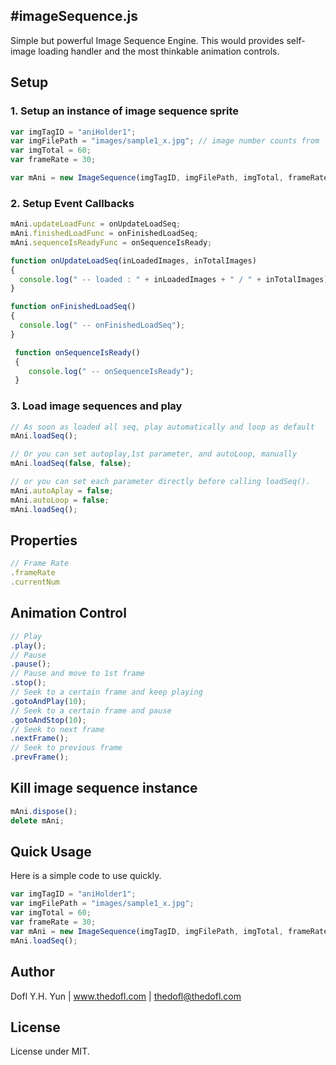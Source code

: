 #imageSequence.js
---------------

Simple but powerful Image Sequence Engine. This would provides self-image loading handler and the most thinkable animation controls.


Setup
---------------

### 1. Setup an instance of image sequence sprite

```javascript
var imgTagID = "aniHolder1";
var imgFilePath = "images/sample1_x.jpg"; // image number counts from '0'
var imgTotal = 60;
var frameRate = 30;

var mAni = new ImageSequence(imgTagID, imgFilePath, imgTotal, frameRate);
```

### 2. Setup Event Callbacks

```javascript 
mAni.updateLoadFunc = onUpdateLoadSeq;
mAni.finishedLoadFunc = onFinishedLoadSeq;
mAni.sequenceIsReadyFunc = onSequenceIsReady;

function onUpdateLoadSeq(inLoadedImages, inTotalImages)
{
  console.log(" -- loaded : " + inLoadedImages + " / " + inTotalImages);
}

function onFinishedLoadSeq()
{
  console.log(" -- onFinishedLoadSeq");
}

 function onSequenceIsReady()
 {
    console.log(" -- onSequenceIsReady");
 }
```

### 3. Load image sequences and play

```javascript 
// As soon as loaded all seq, play automatically and loop as default
mAni.loadSeq();

// Or you can set autoplay,1st parameter, and autoLoop, manually
mAni.loadSeq(false, false);

// or you can set each parameter directly before calling loadSeq().
mAni.autoAplay = false;
mAni.autoLoop = false;
mAni.loadSeq();
```

Properties
-----------------
```javascript
// Frame Rate
.frameRate
.currentNum

```

Animation Control
-----------------

```javascript
// Play
.play();
// Pause
.pause();
// Pause and move to 1st frame
.stop();
// Seek to a certain frame and keep playing
.gotoAndPlay(10);
// Seek to a certain frame and pause
.gotoAndStop(10);
// Seek to next frame
.nextFrame();
// Seek to previous frame
.prevFrame();
```



Kill image sequence instance
-----------------
 
```javascript
mAni.dispose();
delete mAni;
```


Quick Usage
-----------
Here is a simple code to use quickly. 
```javascript
var imgTagID = "aniHolder1";
var imgFilePath = "images/sample1_x.jpg";
var imgTotal = 60;
var frameRate = 30;
var mAni = new ImageSequence(imgTagID, imgFilePath, imgTotal, frameRate);
mAni.loadSeq();
```



Author
---------------
Dofl Y.H. Yun | www.thedofl.com | thedofl@thedofl.com



License
---------------
License under MIT.
